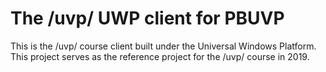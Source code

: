 # The /uvp/ UWP client for PBUVP
This is the /uvp/ course client built under the Universal Windows Platform. This project serves as the reference project for the /uvp/ course in 2019.
